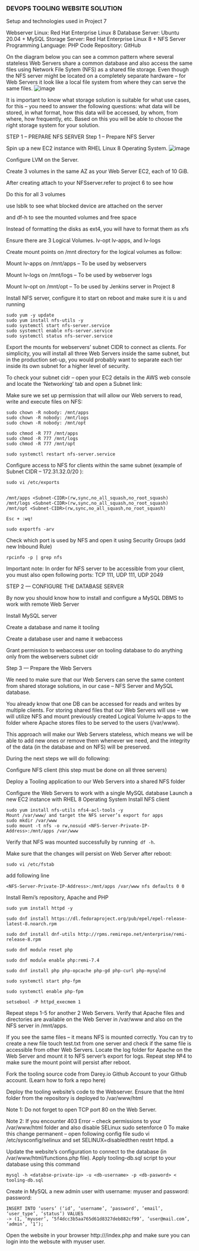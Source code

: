 ### DEVOPS TOOLING WEBSITE SOLUTION
 
Setup and technologies used in Project 7

Webserver Linux: Red Hat Enterprise Linux 8
Database Server: Ubuntu 20.04 + MySQL
Storage Server: Red Hat Enterprise Linux 8 + NFS Server
Programming Language: PHP
Code Repository: GitHub

On the diagram below you can see a common pattern where several stateless Web Servers share a common database and also access the same files using Network File Sytem (NFS) as a shared file storage. Even though the NFS server might be located on a completely separate hardware – for Web Servers it look like a local file system from where they can serve the same files.
![image](https://github.com/genejike/DEVOPS-PROJECT/assets/75420964/415a4359-7308-4cf9-b222-97eefceb258d)


It is important to know what storage solution is suitable for what use cases, for this – you need to answer the following questions: what data will be stored, in what format, how this data will be accessed, by whom, from where, how frequently, etc. Based on this you will be able to choose the right storage system for your solution.
 

STEP 1 – PREPARE NFS SERVER
Step 1 – Prepare NFS Server

Spin up a new EC2 instance with RHEL Linux 8 Operating System.
![image](https://github.com/genejike/DEVOPS-PROJECT/assets/75420964/857e32a5-f215-4368-9d8e-4d230ab8beb4)

Configure LVM on the Server.

Create 3 volumes in the same AZ as your Web Server EC2, each of 10 GiB.

After creating attach to your NFSserver.refer to project 6 to see how 

Do this for all 3 volumes

use lsblk to see what blocked device are attached on the server 

and df-h to see the mounted volumes and free space 


Instead of formatting the disks as ext4, you will have to format them as xfs

Ensure there are 3 Logical Volumes. lv-opt lv-apps, and lv-logs

Create mount points on /mnt directory for the logical volumes as follow:

Mount lv-apps on /mnt/apps – To be used by webservers

Mount lv-logs on /mnt/logs – To be used by webserver logs

Mount lv-opt on /mnt/opt – To be used by Jenkins server in Project 8




Install NFS server, configure it to start on reboot and make sure it is u and running
```
sudo yum -y update
sudo yum install nfs-utils -y
sudo systemctl start nfs-server.service
sudo systemctl enable nfs-server.service
sudo systemctl status nfs-server.service
```

Export the mounts for webservers’ subnet CIDR to connect as clients.
For simplicity, you will install all three Web Servers inside the same subnet, but in the production set-up, you would probably want to separate each tier inside its own subnet for a higher level of security.

To check your subnet cidr – open your EC2 details in the AWS web console and locate the ‘Networking’ tab and open a Subnet link:

Make sure we set up permission that will allow our Web servers to read, write and execute files on NFS:
```
sudo chown -R nobody: /mnt/apps
sudo chown -R nobody: /mnt/logs
sudo chown -R nobody: /mnt/opt
 
sudo chmod -R 777 /mnt/apps
sudo chmod -R 777 /mnt/logs
sudo chmod -R 777 /mnt/opt
 
sudo systemctl restart nfs-server.service
```
Configure access to NFS for clients within the same subnet (example of Subnet CIDR – 172.31.32.0/20 ):

```
sudo vi /etc/exports

 
/mnt/apps <Subnet-CIDR>(rw,sync,no_all_squash,no_root_squash)
/mnt/logs <Subnet-CIDR>(rw,sync,no_all_squash,no_root_squash)
/mnt/opt <Subnet-CIDR>(rw,sync,no_all_squash,no_root_squash)
 
Esc + :wq!
 
sudo exportfs -arv

```

Check which port is used by NFS and open it using Security Groups (add new Inbound Rule)
```
rpcinfo -p | grep nfs
```
Important note: In order for NFS server to be accessible from your client, you must also open following ports: TCP 111, UDP 111, UDP 2049


STEP 2 — CONFIGURE THE DATABASE SERVER

By now you should know how to install and configure a MySQL DBMS to work with remote Web Server

Install MySQL server

Create a database and name it tooling

Create a database user and name it webaccess

Grant permission to webaccess user on tooling database to do anything only from the webservers subnet cidr

Step 3 — Prepare the Web Servers

We need to make sure that our Web Servers can serve the same content from shared storage solutions, in our case – NFS Server and MySQL database.

You already know that one DB can be accessed for reads and writes by multiple clients. For storing shared files that our Web Servers will use – we will utilize NFS and mount previously created Logical Volume lv-apps to the folder where Apache stores files to be served to the users (/var/www).

This approach will make our Web Servers stateless, which means we will be able to add new ones or remove them whenever we need, and the integrity of the data (in the database and on NFS) will be preserved.

During the next steps we will do following:

Configure NFS client (this step must be done on all three servers)

Deploy a Tooling application to our Web Servers into a shared NFS folder

Configure the Web Servers to work with a single MySQL database
Launch a new EC2 instance with RHEL 8 Operating System
Install NFS client

```
sudo yum install nfs-utils nfs4-acl-tools -y
Mount /var/www/ and target the NFS server’s export for apps
sudo mkdir /var/www
sudo mount -t nfs -o rw,nosuid <NFS-Server-Private-IP-Address>:/mnt/apps /var/www

```
Verify that NFS was mounted successfully by running` df -h`. 

Make sure that the changes will persist on Web Server after reboot:


```
sudo vi /etc/fstab
```
add following line
```
<NFS-Server-Private-IP-Address>:/mnt/apps /var/www nfs defaults 0 0
```
Install Remi’s repository, Apache and PHP

```
sudo yum install httpd -y
 
sudo dnf install https://dl.fedoraproject.org/pub/epel/epel-release-latest-8.noarch.rpm
 
sudo dnf install dnf-utils http://rpms.remirepo.net/enterprise/remi-release-8.rpm
 
sudo dnf module reset php
 
sudo dnf module enable php:remi-7.4
 
sudo dnf install php php-opcache php-gd php-curl php-mysqlnd
 
sudo systemctl start php-fpm
 
sudo systemctl enable php-fpm
 
setsebool -P httpd_execmem 1

```
Repeat steps 1-5 for another 2 Web Servers.
Verify that Apache files and directories are available on the Web Server in /var/www and also on the NFS server in /mnt/apps.


If you see the same files – it means NFS is mounted correctly. You can try to create a new file touch test.txt from one server and check if the same file is accessible from other Web Servers.
Locate the log folder for Apache on the Web Server and mount it to NFS server’s export for logs. Repeat step №4 to make sure the mount point will persist after reboot.


Fork the tooling source code from Darey.io Github Account to your Github account. (Learn how to fork a repo here)


Deploy the tooling website’s code to the Webserver. Ensure that the html folder from the repository is deployed to /var/www/html


Note 1: Do not forget to open TCP port 80 on the Web Server.


Note 2: If you encounter 403 Error – check permissions to your /var/www/html folder and also disable SELinux sudo setenforce 0
To make this change permanent – open following config file sudo vi /etc/sysconfig/selinux and set SELINUX=disabledthen restrt httpd.
a


Update the website’s configuration to connect to the database (in /var/www/html/functions.php file). Apply tooling-db.sql script to your database using this command

``` 
mysql -h <databse-private-ip> -u <db-username> -p <db-pasword> < tooling-db.sql

```
Create in MySQL a new admin user with username: myuser and password: password:
```
INSERT INTO ‘users’ (‘id’, ‘username’, ‘password’, ’email’, ‘user_type’, ‘status’) VALUES
-> (1, ‘myuser’, ‘5f4dcc3b5aa765d61d8327deb882cf99’, ‘user@mail.com’, ‘admin’, ‘1’);
```

Open the website in your browser http://<Web-Server-Public-IP-Address-or-Public-DNS-Name>/index.php and make sure you can login into the websute with myuser user.



